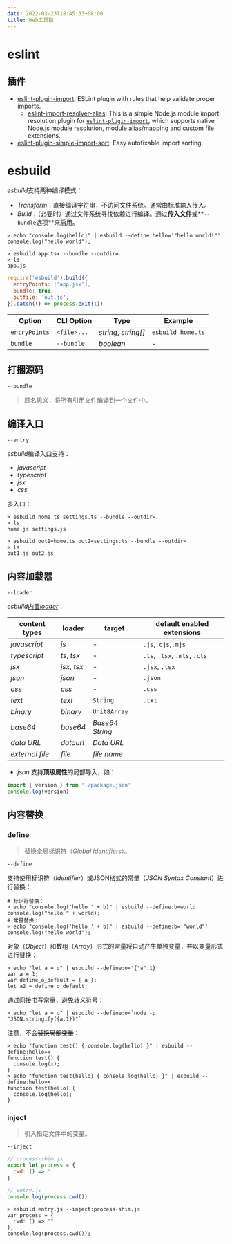 ```yaml
---
date: 2022-03-23T18:45:33+08:00
title: Web工具链
---
```


# eslint

## 插件

- [eslint-plugin-import](https://github.com/import-js/eslint-plugin-import/): ESLint plugin with rules that help validate proper imports.
	- [eslint-import-resolver-alias](https://github.com/johvin/eslint-import-resolver-alias): This is a simple Node.js module import resolution plugin for [`eslint-plugin-import`](https://www.npmjs.com/package/eslint-plugin-import), which supports native Node.js module resolution, module alias/mapping and custom file extensions.
- [eslint-plugin-simple-import-sort](https://github.com/lydell/eslint-plugin-simple-import-sort/): Easy autofixable import sorting.

# esbuild

*esbuild*支持两种编译模式：
  - *Transform*：直接编译字符串，不访问文件系统。通常由标准输入传入。
  - *Build*：（必要时）通过文件系统寻找依赖进行编译。通过**传入文件**或**`--bundle`选项**来启用。

```shell
> echo "console.log(hello)" | esbuild --define:hello='"hello world!"'
console.log("hello world");
```
```shell
> esbuild app.tsx --bundle --outdir=.
> ls
app.js
```
```javascript
require('esbuild').build({
  entryPoints: ['app.jsx'],
  bundle: true,
  outfile: 'out.js',
}).catch(() => process.exit(1))
```

| Option        | CLI Option  | Type                 | Example           |
| ------------- | ----------- | -------------------- | ----------------- |
| `entryPoints` | `<file>...` | *string*, *string[]* | `esbuild home.ts` |
| `bundle`      | `--bundle`  | *boolean*            | -                 |

## 打捆源码

`--bundle`

> 顾名思义，将所有引用文件编译到一个文件中。

## 编译入口

`--entry`

*esbuild*编译入口支持：
  - *javascript*
  - *typescript*
  - *jsx*
  - *css*

多入口：

```shell
> esbuild home.ts settings.ts --bundle --outdir=.
> ls
home.js settings.js
```
```shell
> esbuild out1=home.ts out2=settings.ts --bundle --outdir=.
> ls
out1.js out2.js
```

## 内容加载器

`--loader`

*esbuild*[内置*loader*](https://esbuild.github.io/content-types/)：

| content types   | loader       | target          | default enabled extensions    |
| --------------- | ------------ | --------------- | ----------------------------- |
| *javascript*    | *js*         | -               | `.js`,`.cjs`,`.mjs`           |
| *typescript*    | *ts*, *tsx*  | -               | `.ts`, `.tsx`, `.mts`, `.cts` |
| *jsx*           | *jsx*, *tsx* | -               | `.jsx`, `.tsx`                |
| *json*          | *json*       | -               | `.json`                       |
| *css*           | *css*        | -               | `.css`                        |
| *text*          | *text*       | `String`        | `.txt`                        |
| *binary*        | *binary*     | `Unit8Array`    |                               |
| *base64*        | *base64*     | *Base64 String* |                               |
| *data URL*      | *dataurl*    | *Data URL*      |                               |
| *external file* | *file*       | *file name*     |                               |

- *json* 支持**顶级属性**的局部导入，如：

```javascript
import { version } from './package.json'
console.log(version)
```

## 内容替换

### define

> 替换全局标识符（*Global Identifiers*）。

`--define`

支持使用标识符（*Identifier*）或JSON格式的常量（*JSON Syntax Constant*）进行替换：

```shell
# 标识符替换：
> echo "console.log('hello ' + b)" | esbuild --define:b=world
console.log("hello " + world);
# 常量替换：
> echo "console.log('hello ' + b)" | esbuild --define:b='"world"'
console.log("hello world");
```

对象（*Object*）和数组（*Array*）形式的常量将自动产生单独变量，并以变量形式进行替换：

```shell
> echo "let a = o" | esbuild --define:o='{"a":1}'
var a = 1;
var define_o_default = { a };
let a2 = define_o_default;
```

通过间接书写常量，避免转义符号：

```shell
> echo "let a = o" | esbuild --define:o=`node -p "JSON.stringify({a:1})"`
```

注意，不会~~替换局部变量~~：

```shell
> echo "function test() { console.log(hello) }" | esbuild --define:hello=x
function test() {
  console.log(x);
}
> echo "function test(hello) { console.log(hello) }" | esbuild --define:hello=x
function test(hello) {
  console.log(hello);
}
```

### inject

> 引入指定文件中的变量。

`--inject`

```javascript
// process-shim.js
export let process = {
  cwd: () => ''
}
```

```javascript
// entry.js
console.log(process.cwd())
```

```shell
> esbuild entry.js --inject:process-shim.js
var process = {
  cwd: () => ""
};
console.log(process.cwd());

```
